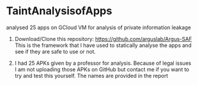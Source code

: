# TaintAnalysisofApps
analysed 25 apps on GCloud VM for analysis of private information leakage
1. Download/Clone this repository:
https://github.com/arguslab/Argus-SAF
This is the framework that I have used to statically analyse the apps and see if they are safe to use or not. 

2. I had 25 APKs given by a professor for analysis. Because of legal issues I am not uploading those APKs on GitHub but contact me 
   if you want to try and test this yourself. The names are provided in the report


